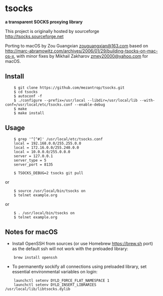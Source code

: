 # tsocks
**a transparent SOCKS proxying library**

This project is originally hosted by sourceforge http://tsocks.sourceforge.net

Porting to macOS by Zou Guangxian <zouguangxian@163.com> based on http://marc-abramowitz.com/archives/2006/01/29/building-tsocks-on-mac-os-x, with minor fixes by Mikhail Zakharov <zmey20000@yahoo.com> for macOS.

## Install
```
    $ git clone https://github.com/mezantrop/tsocks.git
    $ cd tsocks
    $ autoconf -f
    $ ./configure --prefix=/usr/local --libdir=/usr/local/lib --with-conf=/usr/local/etc/tsocks.conf --enable-debug
    $ make
    $ make install
```
## Usage
```
    $ grep '^[^#]' /usr/local/etc/tsocks.conf 
    local = 192.168.0.0/255.255.0.0
    local = 172.16.0.0/255.240.0.0
    local = 10.0.0.0/255.0.0.0
    server = 127.0.0.1
    server_type = 5
    server_port = 8135

    $ TSOCKS_DEBUG=2 tsocks git pull
```
or
```
    $ source /usr/local/bin/tsocks on 
    $ telnet example.org
```
or
```
    $ . /usr/local/bin/tsocks on 
    $ telnet example.org
```

## Notes for macOS

* Install OpenSSH from sources (or use Homebrew https://brew.sh port) as the default ssh will not work with the preloaded library:
```
    brew install openssh
```

*  To permanently sockify all connections using preloaded library, set essential environmental variables on login:
```
    launchctl setenv DYLD_FORCE_FLAT_NAMESPACE 1
    launchctl setenv DYLD_INSERT_LIBRARIES /usr/local/lib/libtsocks.dylib
```
